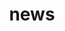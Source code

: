 ---
title: news 
template: news_archive 
nav: false 
summary: An archive of announcements.

entries:
  - date: 2025-07-12
    content: |
      On July 21 at 10AM PDT, I will give my 🎉 🎉 dissertation exit talk 🎉 🎉! You
      are welcome to attend, either virtually or in-person on UC Berkeley's campus.
      Find the details [here]({filename}/pages/dissertation.md).


  - date: 2025-06-22
    content: |
      I'm presenting this [poster]({static}/pdf/2025/enn_poster.pdf) at LBNL's [Deep Learning for Science](https://dl4sci-school.lbl.gov/home) workshop - stop by to chat
      if you're attending. 
      

  - date: 2025-04-05
    content: |
      [OpenEquivariance](https://github.com/vbharadwaj-bk/OpenEquivariance) was accepted to
      SIAM ACDA 2025! See you in Montréal. 

  - date: 2025-01-26
    content: |
      Austin Glover and I are thrilled to announce [OpenEquivariance](https://github.com/vbharadwaj-bk/OpenEquivariance), 
      a fast kernel generator for rotation equivariant deep neural networks. These machine learning models rotate their predictions
      in a compatible way when the input (a point cloud) rotates. Read
      it [here](https://arxiv.org/abs/2501.13986).

  - date: 2024-09-25 
    content: |
      [Beheshteh Rakhshan](https://scholar.google.ca/citations?user=AWGU-v8AAAAJ&hl=en) and I,
      along with [Osman Asif Malik](https://osmanmalik.github.io/) and 
      [Guillaume Rabusseau](https://www-labs.iro.umontreal.ca/~grabus/),
      worked on [this paper](https://arxiv.org/abs/2406.02749) on sketching
      tensor train core chains. It was just accepted as a poster to NeurIPS 2024. 

  - date: 2024-05-14 
    content: |
      I am thrilled to receive Berkeley's
      [Teaching Effectiveness Award](https://gsi.berkeley.edu/programs-services/award-programs/teaching-effectiveness/) (2023-2024). The prize comes with a $500
      check, and the list of winners is [online](https://gsi.berkeley.edu/programs-services/award-programs/teaching-effectiveness/tea-recipients/tea-year/tea-2020-2025/). Read my essay [on my blog]({filename}/posts/tea_essay.md) or
      [on the GSI center website](https://gsi.berkeley.edu/cookie-cutters-scaling-a-parallel-computing-class-while-retaining-its-humanity/)!

  - date: 2024-05-04 
    content: |
      Charles Block, Gerasimos Gerogiannis, and three other wonderful researchers
      from UIUC and IU built on the [code](https://github.com/PASSIONLab/distributed_sddmm) from our [2022 IPDPS paper](https://arxiv.org/abs/2203.07673). 
      Read their ASPLOS 2024 paper [here](https://dl.acm.org/doi/10.1145/3620665.3640427).
      **Update**: Nabil Abubaker and Torsten Hoefler (ETH Zurich) also tested our code!
      Their paper is [here](https://arxiv.org/pdf/2404.19638). 

  - date: 2024-04-05 
    content: |
      I'm delighted that our paper
      [Distributed-Memory Randomized Algorithms for Sparse Tensor CP Decomposition](https://arxiv.org/abs/2210.05105) has been accepted
      at [SPAA 2024](https://spaa.acm.org/).

  - date: 2024-03-15 
    content: |
      Summer plans: I'll be at [NVIDIA](https://nvidia.com/en-us/) (Santa Clara campus) working on sparse linear algebra primitives.

  - date: 2024-01-17 
    content: |
      I passed my qualifying exam! Check out my
      [slides]({static}/pdf/2024/qual_slides.pdf).

  - date: 2023-12-30 
    content: |
      I will take my PhD qualifying exam on 
      **January 17 2024**, which consists of 
      a presentation of my research so far. You can 
      find more details [here]({filename}/posts/qualifying_exam.md). 

  - date: 2023-11-05 
    content: |
      My new website is up! It's a clone of [al-folio](https://github.com/alshedivat/al-folio), but rewritten 
      entirely with Jinja, Python, and Pelican.

  - date: 2023-09-21
    content: |
      I'm happy to announce the acceptance of our [recent work](https://openreview.net/forum?id=deaHiTb6Cu) to Neurips 
      2023. 
---